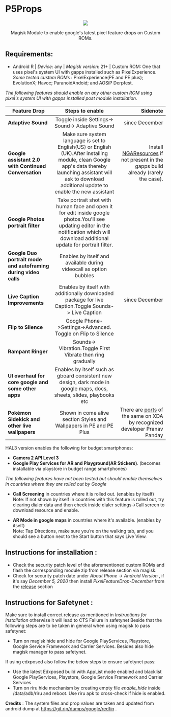 # P5Props
<p align="center">
  <img src="https://user-images.githubusercontent.com/47772616/101059258-12c1ac80-35b4-11eb-9138-028dbcafb629.png" />
</p>

<p align="center"> Magisk Module to enable google's latest pixel feature drops on Custom ROMs.</h2></p> 

## Requirements:
- Android R | *Device*: any  | *Magisk version*: 21+ | Custom ROM: One that uses pixel's system UI with gapps installed such as PixelExperience.  
  *Some tested custom ROMs* : PixelExperience(PE and PE plus); EvolutionX;  Havoc;  ParanoidAndoid; and AOSiP Derpfest.   
  
*The following features should enable on any other custom ROM using pixel's system UI with gapps installed post module installation.*


| Feature Drop  | Steps to enable      | Sidenote  |
| ------------- |:-------------:| -----:|
| **Adaptive Sound**       | Toggle inside Settings-> Sound-> Adaptive Sound | since December |
|**Google assistant 2.0 with Continued Conversation**|Make sure system language is set to English(US) or English (UK).After installing module, clean Google app's data thereby launching assistant will ask to download additional update to enable the new assistant | Install [NGAResources]( https://www.dropbox.com/s/ed10513o4hke8ux/NgaResources.apk?dl=0 ) if not present in the gapps build already (rarely the case).|
|**Google Photos portrait filter**|Take portrait shot with human face and open it for edit inside google photos.You'll see updating editor in the notification which will download additional update for portrait filter.||
|**Google Duo portrait mode and autoframing during video calls**|Enables by itself and available during videocall as option bubbles| |
|**Live Caption Improvements**     | Enables by itself  with additionally downloaded package for live Caption.Toggle Sounds-> Live Caption  |   since December |
|**Flip to Silence** | Google Phone->Settings->Advanced. Toggle on Flip to Silence  |  |
|**Rampant Ringer**|Sounds-> Vibration.Toggle First Vibrate then ring gradually| |
|**UI overhaul for core google and some other apps**|Enables by itself such as gboard consistent new design, dark mode in google maps, docs, sheets, slides, playbooks etc | |
|**Pokémon Sidekick and other live wallpapers**|Shown in come alive section Styles and Wallpapers in PE and PE Plus |There are [ports](https://forum.xda-developers.com/m/pranav-pandey.3962236/#recent-content) of the same on XDA by recognized developer Pranav Panday|


HAL3 version enables the following for budget smartphones:
- **Camera 2 API Level 3** 
- **Google Play Services for AR  and Playground(AR Stickers)**. (becomes installable via playstore in budget range smartphones)


*The following features have not been tested but should enable themselves in countries where they are rolled out by Google*

- **Call Screening** in countries where it is rolled out. (enables by itself)  
Note: If not shown by itself in countries with this feature is rolled out, try clearing dialer data and then check inside dialer settings->Call screen to download resource and enable. 

- **AR Mode in google maps** in countries where it's available. (enables by itself)  
Note: Tap Directions, make sure you’re on the walking tab, and you should see a button next to the Start button that says Live View.  

## Instructions for installation :
- Check the security patch level of the aforementioned custom ROMs and flash the corresponding module zip from release section via magisk.
- Check for security patch date under *About Phone -> Android Version* , if it's say *December 5, 2020* then install *PixelFeatureDrop-December* from the [release](https://github.com/ayush5harma/PixelFeatureDrops/releases) section

## Instructions for Safetynet :   
Make sure to install correct release as mentioned in *Instructions for installation* otherwise it will lead to CTS Failure in safetynet
Beside that the following steps are to be taken in general when using magisk to pass safetynet:
- Turn on magisk hide and hide for Google PlayServices, Playstore, Google Service Framework and Carrier Services. Besides also hide magisk manager to pass safetynet.  

If using edxposed also follow the below steps to ensure safetynet pass:
- Use the latest Edxposed build with AppList mode enabled and blacklist Google PlayServices, Playstore, Google Service Framework and Carrier Services  
- Turn on riru hide mechanism by creating empty file *enable_hide* inside /data/adb/riru and reboot. Use riru apk to cross-check if hide is enabled.  
  
**Credits** : The system files and prop values are taken and updated from android dump at  https://git.rip/dumps/google/redfin .  
